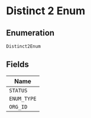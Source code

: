 
# Distinct 2 Enum

## Enumeration

`Distinct2Enum`

## Fields

| Name |
|  --- |
| `STATUS` |
| `ENUM_TYPE` |
| `ORG_ID` |

